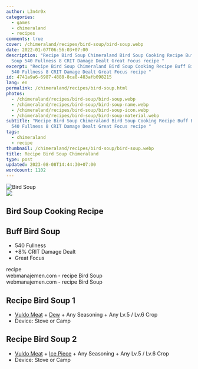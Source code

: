 ```yaml
---
author: L3n4r0x
categories:
  - games
  - chimeraland
  - recipes
comments: true
cover: /chimeraland/recipes/bird-soup/bird-soup.webp
date: 2022-01-07T06:56:03+07:00
description: "Recipe Bird Soup Chimeraland Bird Soup Cooking Recipe Buff Bird
  Soup 540 Fullness 8 CRIT Damage Dealt Great Focus recipe "
excerpt: "Recipe Bird Soup Chimeraland Bird Soup Cooking Recipe Buff Bird Soup
  540 Fullness 8 CRIT Damage Dealt Great Focus recipe "
id: 4741a9a6-6987-4888-8ca8-483afb098215
lang: en
permalink: /chimeraland/recipes/bird-soup.html
photos:
  - /chimeraland/recipes/bird-soup/bird-soup.webp
  - /chimeraland/recipes/bird-soup/bird-soup-name.webp
  - /chimeraland/recipes/bird-soup/bird-soup-icon.webp
  - /chimeraland/recipes/bird-soup/bird-soup-material.webp
subtitle: "Recipe Bird Soup Chimeraland Bird Soup Cooking Recipe Buff Bird Soup
  540 Fullness 8 CRIT Damage Dealt Great Focus recipe "
tags:
  - chimeraland
  - recipe
thumbnail: /chimeraland/recipes/bird-soup/bird-soup.webp
title: Recipe Bird Soup Chimeraland
type: post
updated: 2023-08-08T14:44:30+07:00
wordcount: 1102
---
```


<link
  rel="stylesheet"
  href="https://rawcdn.githack.com/dimaslanjaka/Web-Manajemen/870a349/css/bootstrap-5-3-0-alpha3-wrapper.css"
/>
<section id="bootstrap-wrapper">
  <div data-bs-theme="dark">
    <div class="card mb-2">
      <div class="card-body">
        <div class="row g-0">
          <div class="col-sm-4 position-relative mb-2">
            <img
              src="https://www.webmanajemen.com/chimeraland/recipes/bird-soup/bird-soup-material.webp"
              class="card-img fit-cover w-100 h-100"
              alt="Bird Soup"
              data-fancybox="true"
            />
          </div>
          <div class="col-sm-8 mb-2">
            <div class="card-body">
              <div class="d-flex flex-row align-items-center mb-3">
                <img
                  class="d-inline-block me-2"
                  src="https://www.webmanajemen.com/chimeraland/recipes/bird-soup/bird-soup-icon.webp"
                  width="auto"
                  height="auto"
                  style="vertical-align: middle"
                />
                <h2 class="fs-5">Bird Soup Cooking Recipe</h2>
              </div>
              <h2 class="card-title fs-5">Buff Bird Soup</h2>
              <div class="card-text">
                <ul>
                  <li>540 Fullness</li>
                  <li>+8% CRIT Damage Dealt</li>
                  <li>Great Focus</li>
                </ul>
              </div>
              <span class="badge rounded-pill">recipe</span>
            </div>
            <div class="card-footer text-end text-muted mt-auto">
              webmanajemen.com - recipe Bird Soup
            </div>
          </div>
        </div>
      </div>
      <div class="card-footer text-end text-muted">
        webmanajemen.com - recipe Bird Soup
      </div>
    </div>
    <div class="row mb-2">
      <div class="col-12 col-lg-6 recipe-item mb-2">
        <div class="card">
          <div class="card-body">
            <h2 class="card-title fs-5">Recipe Bird Soup 1</h2>
            <div class="card-text">
              <ul>
                <li>
                  <a
                    class="text-decoration-none text-primary"
                    href="/chimeraland/materials/vuldo-meat.html"
                    >Vuldo Meat</a
                  ><span> + </span
                  ><a
                    class="text-decoration-none text-primary"
                    href="/chimeraland/materials/dew.html"
                    >Dew</a
                  ><span> + </span>Any Seasoning<span> + </span>Any Lv.5
                  <span> / </span> Lv.6 Crop
                </li>
                <li>Device: Stove or Camp</li>
              </ul>
            </div>
          </div>
        </div>
      </div>
      <div class="col-12 col-lg-6 recipe-item mb-2">
        <div class="card">
          <div class="card-body">
            <h2 class="card-title fs-5">Recipe Bird Soup 2</h2>
            <div class="card-text">
              <ul>
                <li>
                  <a
                    class="text-decoration-none text-primary"
                    href="/chimeraland/materials/vuldo-meat.html"
                    >Vuldo Meat</a
                  ><span> + </span
                  ><a
                    class="text-decoration-none text-primary"
                    href="/chimeraland/materials/ice-piece.html"
                    >Ice Piece</a
                  ><span> + </span>Any Seasoning<span> + </span>Any Lv.5
                  <span> / </span> Lv.6 Crop
                </li>
                <li>Device: Stove or Camp</li>
              </ul>
            </div>
          </div>
        </div>
      </div>
    </div>
  </div>
</section>